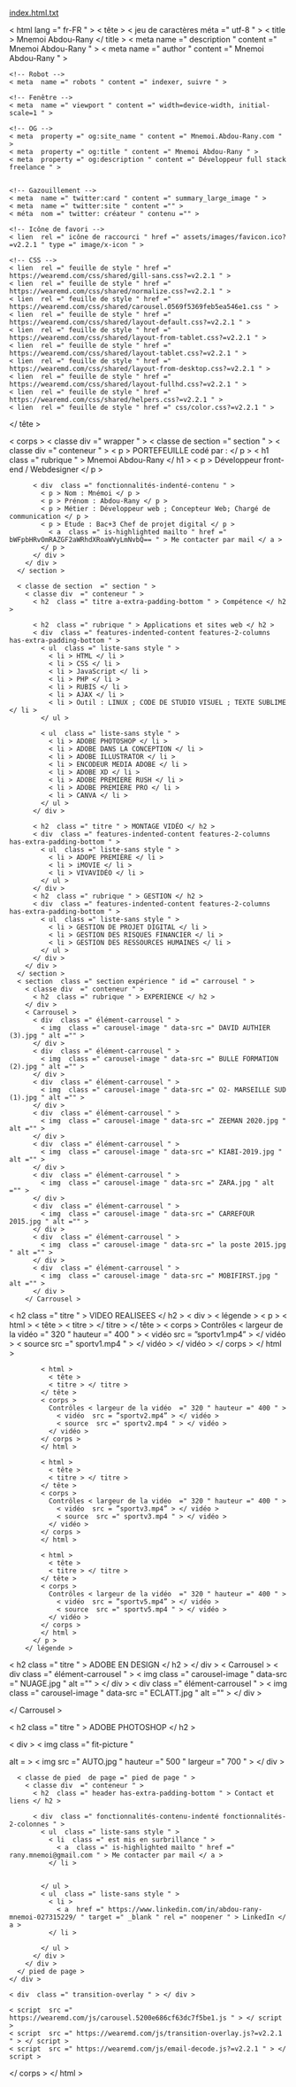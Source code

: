 [index.html.txt](https://github.com/oob2023/oob2023/files/8986835/index.html.txt)
<!doctypehtml >
< html  lang =" fr-FR " >
  < tête >
    < jeu de caractères méta  =" utf-8 " >
    < title > Mnemoi Abdou-Rany </ title >
    < meta  name =" description " content =" Mnemoi Abdou-Rany " >
    < meta  name =" author " content =" Mnemoi Abdou-Rany " >

    <!-- Robot -->
    < meta  name =" robots " content =" indexer, suivre " >

    <!-- Fenêtre -->
    < meta  name =" viewport " content =" width=device-width, initial-scale=1 " >

    <!-- OG -->
    < meta  property =" og:site_name " content =" Mnemoi.Abdou-Rany.com " >
    < meta  property =" og:title " content =" Mnemoi Abdou-Rany " >
    < meta  property =" og:description " content =" Développeur full stack freelance " >
   

    <!-- Gazouillement -->
    < meta  name =" twitter:card " content =" summary_large_image " >
    < meta  name =" twitter:site " content ="" >
    < méta  nom =" twitter: créateur " contenu ="" >

    <!-- Icône de favori -->
    < lien  rel =" icône de raccourci " href =" assets/images/favicon.ico?=v2.2.1 " type =" image/x-icon " >

    <!-- CSS -->
    < lien  rel =" feuille de style " href =" https://wearemd.com/css/shared/gill-sans.css?=v2.2.1 " >
    < lien  rel =" feuille de style " href =" https://wearemd.com/css/shared/normalize.css?=v2.2.1 " >
    < lien  rel =" feuille de style " href =" https://wearemd.com/css/shared/carousel.0569f5369feb5ea546e1.css " >
    < lien  rel =" feuille de style " href =" https://wearemd.com/css/shared/layout-default.css?=v2.2.1 " >
    < lien  rel =" feuille de style " href =" https://wearemd.com/css/shared/layout-from-tablet.css?=v2.2.1 " >
    < lien  rel =" feuille de style " href =" https://wearemd.com/css/shared/layout-tablet.css?=v2.2.1 " >
    < lien  rel =" feuille de style " href =" https://wearemd.com/css/shared/layout-from-desktop.css?=v2.2.1 " >
    < lien  rel =" feuille de style " href =" https://wearemd.com/css/shared/layout-fullhd.css?=v2.2.1 " >
    < lien  rel =" feuille de style " href =" https://wearemd.com/css/shared/helpers.css?=v2.2.1 " >
    < lien  rel =" feuille de style " href =" css/color.css?=v2.2.1 " >
  </ tête >

  < corps >
    < classe div  =" wrapper " >
      < classe de section  =" section " >
        < classe div  =" conteneur " >
          < p > PORTEFEUILLE codé par : </ p >
          < h1  class =" rubrique " > Mnemoi Abdou-Rany </ h1 >
          < p > Développeur front-end / Webdesigner </ p >

          < div  class =" fonctionnalités-indenté-contenu " >
            < p > Nom : Mnémoi </ p >
            < p > Prénom : Abdou-Rany </ p >
            < p > Métier : Développeur web ; Concepteur Web; Chargé de communication </ p >
            < p > Etude : Bac+3 Chef de projet digital </ p >
              < a  class =" is-highlighted mailto " href =" bWFpbHRvOmRAZGF2aWRhdXRoaWVyLmNvbQ== " > Me contacter par mail </ a >
            </ p >
          </ div >
        </ div >
      </ section >

      < classe de section  =" section " >
        < classe div  =" conteneur " >
          < h2  class =" titre a-extra-padding-bottom " > Compétence </ h2 >

          < h2  class =" rubrique " > Applications et sites web </ h2 >
          < div  class =" features-indented-content features-2-columns has-extra-padding-bottom " >
            < ul  class =" liste-sans style " >
              < li > HTML </ li >
              < li > CSS </ li >
              < li > JavaScript </ li >
              < li > PHP </ li >
              < li > RUBIS </ li >
              < li > AJAX </ li >
              < li > Outil : LINUX ; CODE DE STUDIO VISUEL ; TEXTE SUBLIME </ li >
            </ ul >
            
            < ul  class =" liste-sans style " >
              < li > ADOBE PHOTOSHOP </ li >
              < li > ADOBE DANS LA CONCEPTION </ li >
              < li > ADOBE ILLUSTRATOR </ li >
              < li > ENCODEUR MEDIA ADOBE </ li >
              < li > ADOBE XD </ li >
              < li > ADOBE PREMIERE RUSH </ li >
              < li > ADOBE PREMIÈRE PRO </ li >
              < li > CANVA </ li >
            </ ul >
          </ div >

          < h2  class =" titre " > MONTAGE VIDÉO </ h2 >
          < div  class =" features-indented-content features-2-columns has-extra-padding-bottom " >
            < ul  class =" liste-sans style " >
              < li > ADOPE PREMIÈRE </ li >
              < li > iMOVIE </ li >
              < li > VIVAVIDÉO </ li >
            </ ul >
          </ div >
          < h2  class =" rubrique " > GESTION </ h2 >
          < div  class =" features-indented-content features-2-columns has-extra-padding-bottom " >
            < ul  class =" liste-sans style " >
              < li > GESTION DE PROJET DIGITAL </ li >
              < li > GESTION DES RISQUES FINANCIER </ li >
              < li > GESTION DES RESSOURCES HUMAINES </ li >
            </ ul >
          </ div >
        </ div >
      </ section >
      < section  class =" section expérience " id =" carrousel " >
        < classe div  =" conteneur " >
          < h2  class =" rubrique " > EXPERIENCE </ h2 >
        </ div >
        < Carrousel >
          < div  class =" élément-carrousel " >
            < img  class =" carousel-image " data-src =" DAVID AUTHIER (3).jpg " alt ="" >
          </ div >
          < div  class =" élément-carrousel " >
            < img  class =" carousel-image " data-src =" BULLE FORMATION (2).jpg " alt ="" >
          </ div >
          < div  class =" élément-carrousel " >
            < img  class =" carousel-image " data-src =" O2- MARSEILLE SUD (1).jpg " alt ="" >
          </ div >
          < div  class =" élément-carrousel " >
            < img  class =" carousel-image " data-src =" ZEEMAN 2020.jpg " alt ="" >
          </ div >
          < div  class =" élément-carrousel " >
            < img  class =" carousel-image " data-src =" KIABI-2019.jpg " alt ="" >
          </ div >
          < div  class =" élément-carrousel " >
            < img  class =" carousel-image " data-src =" ZARA.jpg " alt ="" >
          </ div >
          < div  class =" élément-carrousel " >
            < img  class =" carousel-image " data-src =" CARREFOUR 2015.jpg " alt ="" >
          </ div >
          < div  class =" élément-carrousel " >
            < img  class =" carousel-image " data-src =" la poste 2015.jpg " alt ="" >
          </ div >
          < div  class =" élément-carrousel " >
            < img  class =" carousel-image " data-src =" MOBIFIRST.jpg " alt ="" >
          </ div >
        </ Carrousel >
  < h2  class =" titre " > VIDEO REALISEES </ h2 > 
          < div >
           < légende >
            < p > < html >
            < tête >
              < titre > </ titre >
            </ tête >
            < corps >
              Contrôles < largeur de la vidéo  =" 320 " hauteur =" 400 " >
                < vidéo  src = ”sportv1.mp4” > </ vidéo >
                < source  src =" sportv1.mp4 " > </ vidéo >
              </ vidéo >
            </ corps >
            </ html >
          
            < html >
              < tête >
              < titre > </ titre >
            </ tête >
            < corps >
              Contrôles < largeur de la vidéo  =" 320 " hauteur =" 400 " >
                < vidéo  src = ”sportv2.mp4” > </ vidéo >
                < source  src =" sportv2.mp4 " > </ vidéo >
              </ vidéo >
            </ corps >
            </ html > 
         
            < html >
              < tête >
              < titre > </ titre >
            </ tête >
            < corps >
              Contrôles < largeur de la vidéo  =" 320 " hauteur =" 400 " >
                < vidéo  src = ”sportv3.mp4” > </ vidéo >
                < source  src =" sportv3.mp4 " > </ vidéo >
              </ vidéo >
            </ corps >
            </ html > 
            
            < html >
              < tête >
              < titre > </ titre >
            </ tête >
            < corps >
              Contrôles < largeur de la vidéo  =" 320 " hauteur =" 400 " >
                < vidéo  src = ”sportv5.mp4” > </ vidéo >
                < source  src =" sportv5.mp4 " > </ vidéo >
              </ vidéo >
            </ corps >
            </ html > 
          </ p >
        </ légende >
  < h2  class =" titre " > ADOBE EN DESIGN </ h2 > 
</ div >
< Carrousel >
  < div  class =" élément-carrousel " >
    < img  class =" carousel-image " data-src =" NUAGE.jpg " alt ="" >
  </ div >
  < div  class =" élément-carrousel " >
    < img  class =" carousel-image " data-src =" ECLATT.jpg " alt ="" >
  </ div >

</ Carrousel >
  
< h2  class =" titre " > ADOBE PHOTOSHOP </ h2 > 

< div > < img  class =" fit-picture "
  
  alt = >
  < img  src =" AUTO.jpg " hauteur =" 500 " largeur =" 700 " >
</ div >



      < classe de pied  de page =" pied de page " >
        < classe div  =" conteneur " >
          < h2  class =" header has-extra-padding-bottom " > Contact et liens </ h2 >

          < div  class =" fonctionnalités-contenu-indenté fonctionnalités-2-colonnes " >
            < ul  class =" liste-sans style " >
              < li  class =" est mis en surbrillance " >
                < a  class =" is-highlighted mailto " href =" rany.mnemoi@gmail.com " > Me contacter par mail </ a >
              </ li >
             

            </ ul >
            < ul  class =" liste-sans style " >
              < li >
                < a  href =" https://www.linkedin.com/in/abdou-rany-mnemoi-027315229/ " target =" _blank " rel =" noopener " > LinkedIn </ a >
              </ li >
            
            </ ul >
          </ div >
        </ div >
      </ pied de page >
    </ div >

    < div  class =" transition-overlay " > </ div >

    < script  src =" https://wearemd.com/js/carousel.5200e686cf63dc7f5be1.js " > </ script >
    < script  src =" https://wearemd.com/js/transition-overlay.js?=v2.2.1 " > </ script >
    < script  src =" https://wearemd.com/js/email-decode.js?=v2.2.1 " > </ script >

  </ corps >
</ html >

